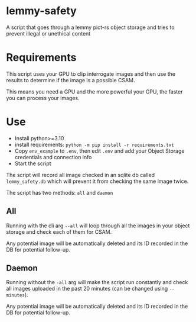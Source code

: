 # lemmy-safety
A script that goes through a lemmy pict-rs object storage and tries to prevent illegal or unethical content


# Requirements

This script uses your GPU to clip interrogate images and then use the results to determine if the image is a possible CSAM.

This means you need a GPU and the more powerful your GPU, the faster you can process your images.

# Use

* Install python>=3.10
* install requirements: `python -m pip install -r requirements.txt`
* Copy `env_example` to `.env`, then edit `.env` and add your Object Storage credentials and connection info
* Start the script

The script will record all image checked in an sqlite db called `lemmy_safety.db` which will prevent it from checking the same image twice.

The script has two methods: `all` and `daemon`

## All

Running with the cli arg `--all` will loop through all the images in your object storage and check each of them for CSAM. 

Any potential image will be automatically deleted and its ID recorded in the DB for potential follow-up.

## Daemon

Running without the `-all` arg will make the script run constantly and check all images uploaded in the past 20 minutes (can be changed using `--minutes`).

Any potential image will be automatically deleted and its ID recorded in the DB for potential follow-up.
